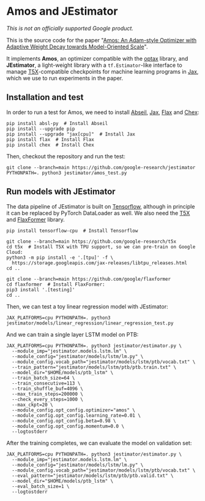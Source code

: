 # Amos and JEstimator

*This is not an officially supported Google product.*

This is the source code for the paper "[Amos: An Adam-style Optimizer with Adaptive Weight Decay towards Model-Oriented Scale](https://arxiv.org/abs/2210.11693)".

It implements __Amos__, an optimizer compatible with the [optax](https://github.com/deepmind/optax) library, and __JEstimator__, a light-weight library with a `tf.Estimator`-like interface to manage [T5X](https://github.com/google-research/t5x)-compatible checkpoints for machine learning programs in [Jax](https://github.com/google/jax), which we use to run experiments in the paper.

## Installation and test

In order to run a test for Amos, we need to install [Abseil](https://abseil.io/docs/python/quickstart), [Jax](https://github.com/google/jax#installation), [Flax](https://flax.readthedocs.io/en/latest/installation.html) and [Chex](https://pypi.org/project/chex/):

```
pip install absl-py  # Install Abseil
pip install --upgrade pip
pip install --upgrade "jax[cpu]"  # Install Jax
pip install flax  # Install Flax
pip install chex  # Install Chex
```

Then, checkout the repository and run the test:

```
git clone --branch=main https://github.com/google-research/jestimator
PYTHONPATH=. python3 jestimator/amos_test.py
```

## Run models with JEstimator

The data pipeline of JEstimator is built on [Tensorflow](https://www.tensorflow.org/install/pip), although in principle it can be replaced by PyTorch DataLoader as well. We also need the [T5X](https://github.com/google-research/t5x#installation) and [FlaxFormer](https://github.com/google/flaxformer) library.

```
pip install tensorflow-cpu  # Install Tensorflow

git clone --branch=main https://github.com/google-research/t5x
cd t5x  # Install T5X with TPU support, so we can pre-train on Google Cloud:
python3 -m pip install -e '.[tpu]' -f \
  https://storage.googleapis.com/jax-releases/libtpu_releases.html
cd ..

git clone --branch=main https://github.com/google/flaxformer
cd flaxformer  # Install FlaxFormer:
pip3 install '.[testing]'
cd ..
```

Then, we can test a toy linear regression model with JEstimator:

```
JAX_PLATFORMS=cpu PYTHONPATH=. python3 jestimator/models/linear_regression/linear_regression_test.py
```

And we can train a single layer LSTM model on PTB:

```
JAX_PLATFORMS=cpu PYTHONPATH=. python3 jestimator/estimator.py \
  --module_imp="jestimator.models.lstm.lm" \
  --module_config="jestimator/models/lstm/lm.py" \
  --module_config.vocab_path="jestimator/models/lstm/ptb/vocab.txt" \
  --train_pattern="jestimator/models/lstm/ptb/ptb.train.txt" \
  --model_dir="$HOME/models/ptb_lstm" \
  --train_batch_size=64 \
  --train_consecutive=113 \
  --train_shuffle_buf=4096 \
  --max_train_steps=200000 \
  --check_every_steps=1000 \
  --max_ckpt=20 \
  --module_config.opt_config.optimizer="amos" \
  --module_config.opt_config.learning_rate=0.01 \
  --module_config.opt_config.beta=0.98 \
  --module_config.opt_config.momentum=0.0 \
  --logtostderr
```

After the training completes, we can evaluate the model on validation set:

```
JAX_PLATFORMS=cpu PYTHONPATH=. python3 jestimator/estimator.py \
  --module_imp="jestimator.models.lstm.lm" \
  --module_config="jestimator/models/lstm/lm.py" \
  --module_config.vocab_path="jestimator/models/lstm/ptb/vocab.txt" \
  --eval_pattern="jestimator/models/lstm/ptb/ptb.valid.txt" \
  --model_dir="$HOME/models/ptb_lstm" \
  --eval_batch_size=1 \
  --logtostderr
```
